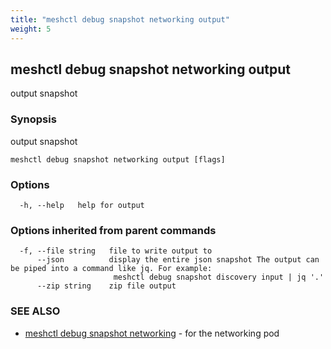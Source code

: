 ```yaml
---
title: "meshctl debug snapshot networking output"
weight: 5
---
```

## meshctl debug snapshot networking output

output snapshot

### Synopsis

output snapshot

```
meshctl debug snapshot networking output [flags]
```

### Options

```
  -h, --help   help for output
```

### Options inherited from parent commands

```
  -f, --file string   file to write output to
      --json          display the entire json snapshot The output can be piped into a command like jq. For example:
                       meshctl debug snapshot discovery input | jq '.'
      --zip string    zip file output
```

### SEE ALSO

* [meshctl debug snapshot networking](../meshctl_debug_snapshot_networking)	 - for the networking pod


